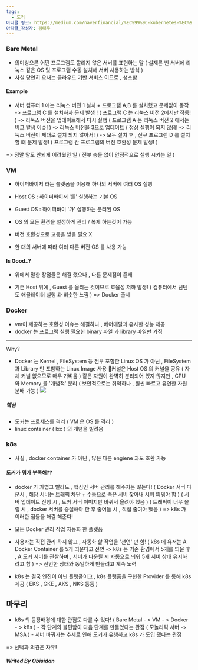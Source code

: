 ```yaml
---
tags:
  - 도커
아티클_링크: https://medium.com/naverfinancial/%EC%99%9C-kubernetes-%EC%9D%B8%EA%B0%80-how%EA%B0%80-%EC%95%84%EB%8B%8C-why%EB%A1%9C-%EC%A0%91%EA%B7%BC%ED%95%98%EB%8A%94-kubernetes-%EC%9D%B4%EC%95%BC%EA%B8%B0-a303aa513a8d
아티클_작성자: 김태우
---
```

### Bare Metal
- 의미상으론 어떤 프로그램도 깔리지 않은 서버를 표현하는 말
	( 실제론 빈 서버에 리눅스 같은 OS 및 프로그램 수동 설치해 서버 사용하는 방식 )
- 사실 당연히 요새는 클라우드 기반 서비스 이므로 , 생소함

#### Example
- 서버 컴퓨터 1 에는 리눅스 버전 1 설치 + 프로그램 A,B 를 설치했고 문제없이 동작
-> 프로그램 C 를 설치하자 문제 발생 ! ( 프로그램 C 는 리눅스 버전 2에서만 작동! )
-> 리눅스 버전을 업데이트해서 다시 실행 ( 프로그램 A 는 리눅스 버전 2 에서는 버그 발생 이슈! )
-> 리눅스 버전을 3으로 업데이트 ( 정상 실행이 되지 않음! -> 리눅스 버전이 제대로 설치 되지 않아서! )
-> 모두 설치 후 , 신규 프로그램 D 를 설치할 떄 문제 발생! ( 프로그램 간 프로그램의 버전 호환성 문제 발생! )

=> 정말 말도 안되게 어려웠던 일 ( 전부 충돌 없이 안정적으로 실행 시키는 일 )

### VM

- 하이퍼바이저 라는 플랫폼을 이용해 하나의 서버에 여러 OS 실행
- Host OS :  하이퍼바이저 '를' 실행하는 기본 OS
- Guest OS : 하이퍼바이 '가' 실행하는 분리된 OS

- OS 의 모든 환경을 일정하게 관리 / 복제 하는것이 가능
- 버전 호환성으로 고통을 받을 필요 X
- 한 대의 서버에 따라 여러 다른 버전 OS 를 사용 가능 

#### Is Good..?
- 위에서 말한 장점들은 해결 했으나 , 다른 문제점이 존재

-  기존 Host 위에 , Guest 를 올리는 것이므로 효율성 저하 발생! ( 컴퓨터에서 닌텐도 애뮬레이터 실행 과 비슷한 느낌 )
=> Docker 출시

### Docker
- vm이 제공하는 호환성 이슈는 해결하나 , 베어매탈과 유사한 성능 제공
- docker 는 프로그램 실행 필요한 binary 파일 과 library 파일만 가짐
---
Why?
- Docker 는 Kernel , FileSystem 등 전부 포함한 Linux OS 가 아닌 , FileSystem 과 Library 만 포함하는 Linux Image 사용
	 커널은 Host OS 의 커널을 공유 ( 자체 커널 없으므로 매우 가벼움 )
	  같은 자원이 완벽히 분리되어 있지 않지만 , CPU 와 Memory 를 '개념적' 분리 
	  ( 보안적으로는 취약하나 , 휠씬 빠르고 유연한 자원 분배 가능 )
![](https://i.imgur.com/LoaPWcZ.png)
##### 핵심
- 도커는 프로세스를 격리 ( VM 은 OS 를 격리 )
- linux container ( lxc ) 의 개념을 빌려옴

### k8s
- 사실 , docker container 가 아닌 , 많은 다른 engiene 과도 호환 가능

#### 도커가 뭐가 부족해??
- docker 가 가볍고 빨라도 , 핵심인 서버 관리를 해주지는 않는다!
	( Docker 서버 다운시 , 해당 서버는 트래픽 차단 + 수동으로 죽은 서버 찾아내 서버 띄워야 함 )
	( 서버 업데이트 진행 시 , 도커 서버 이미지만 바꿔서 올려야 했음 )
	( 트래픽이 너무 몰릴 시 , docker 서버를 증설해야 한 후 줄어들 시 , 직접 줄여야 했음 )
=> k8s 가 이러한 점들을 해결 해준다!

- 모든 Docker 관리 작업 자동화 한 플랫폼
- 사용자는 직접 관리 하지 않고 , 자동화 할 작업을 '선언' 만 함!
( k8s 에 유저는 A Docker Container 를 5개 띄운다고 선언 -> k8s 는 기존 환경에서 5개를 띄운 후 ,
	A 도커 서버를 관찰하며 , 서버가 다운될 시 자동으로 띄워 5개 서버 상태 유지하려고 함 )
=> 선언한 상태와 동일하게 만들려고 계속 노력

- k8s 는 결국 엔진이 아닌 플랫폼이고 , k8s 플랫폼을 구현한 Provider 를 통해 k8s 제공
	( EKS , GKE , AKS , NKS 등등 )

## 마무리
- k8s 의 등장배경에 대한 관점도 다를 수 있다!
	( Bare Metal - > VM - > Docker - > k8s ) - 각 단계의 불편함이 다음 단계를 만들었다는 관점
	( 모놀리틱 서버 -> MSA ) - 서버 바꿔가는 추세로 인해 도커가 유행하고 k8s 가 도입 됐다는 관점

=> 선택과 의견은 자유!
##### Writed By Obisidan